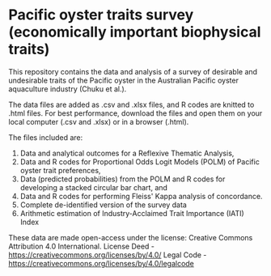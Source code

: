# Pacific oyster traits survey (economically important biophysical traits)

This repository contains the data and analysis of a survey of desirable and  undesirable traits of the Pacific oyster in the Australian Pacific oyster aquaculture industry (Chuku et al.).

The data files are added as .csv and .xlsx files, and R codes are knitted to .html files.
For best performance, download the files and open them on your local computer (.csv and .xlsx) or in a browser (.html).

The files included are:
1. Data and analytical outcomes for a Reflexive Thematic Analysis,
2. Data and R codes for Proportional Odds Logit Models (POLM) of Pacific oyster trait preferences,
3. Data  (predicted probabilities)  from the POLM and R codes for developing a stacked circular bar chart, and
4. Data and R codes for performing Fleiss' Kappa analysis of concordance.
5. Complete de-identified version of the survey data
6. Arithmetic estimation of Industry-Acclaimed Trait Importance (IATI) Index

These data are made open-access under the license: Creative Commons Attribution 4.0 International.
License Deed - https://creativecommons.org/licenses/by/4.0/
Legal Code - https://creativecommons.org/licenses/by/4.0/legalcode
